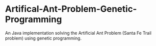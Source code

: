 # Artifical-Ant-Problem-Genetic-Programming
An Java implementation solving the Artificial Ant Problem (Santa Fe Trail problem) using genetic programming.
